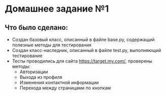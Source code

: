 # Домашнее задание №1
## Что было сделано:
* Создан базовый класс, описанный в файле base.py, содержащий полезные методы для тестирования
* Создан класс-наследник, описанный в файле test.py, выполняющий тестирование
* Тесты проводились для сайта https://target.my.com/, проверены методы:
	* Авторизации
	* Выхода из профиля
	* Изменения контактной информации
	* Перехода между страницами по кнопкам
